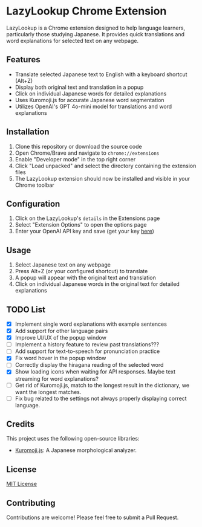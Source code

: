 # LazyLookup Chrome Extension

LazyLookup is a Chrome extension designed to help language learners, particularly those studying Japanese. It provides quick translations and word explanations for selected text on any webpage.

## Features

- Translate selected Japanese text to English with a keyboard shortcut (Alt+Z)
- Display both original text and translation in a popup
- Click on individual Japanese words for detailed explanations
- Uses Kuromoji.js for accurate Japanese word segmentation
- Utilizes OpenAI's GPT 4o-mini model for translations and word explanations

## Installation

1. Clone this repository or download the source code
2. Open Chrome/Brave and navigate to `chrome://extensions`
3. Enable "Developer mode" in the top right corner
4. Click "Load unpacked" and select the directory containing the extension files
5. The LazyLookup extension should now be installed and visible in your Chrome toolbar

## Configuration

1. Click on the LazyLookup's `details` in the Extensions page
2. Select "Extension Options" to open the options page
3. Enter your OpenAI API key and save (get your key [here](https://platform.openai.com/account/api-keys))

## Usage

1. Select Japanese text on any webpage
2. Press Alt+Z (or your configured shortcut) to translate
3. A popup will appear with the original text and translation
4. Click on individual Japanese words in the original text for detailed explanations

## TODO List

- [x] Implement single word explanations with example sentences
- [x] Add support for other language pairs
- [x] Improve UI/UX of the popup window
- [ ] Implement a history feature to review past translations???
- [ ] Add support for text-to-speech for pronunciation practice
- [x] Fix word hover in the popup window
- [ ] Correctly display the hiragana reading of the selected word
- [x] Show loading icons when waiting for API responses. Maybe text streaming for word explanations?
- [ ] Get rid of Kuromoji.js, match to the longest result in the dictionary, we want the longest matches.
- [ ] Fix bug related to the settings not always properly displaying correct language.

## Credits

This project uses the following open-source libraries:

- [Kuromoji.js](https://github.com/takuyaa/kuromoji.js): A Japanese morphological analyzer.

## License

[MIT License](LICENSE)

## Contributing

Contributions are welcome! Please feel free to submit a Pull Request.